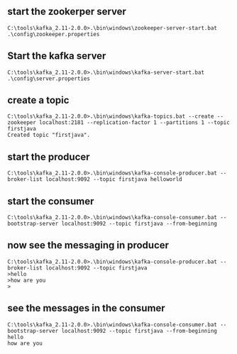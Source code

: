 ## start the zookerper server

```
C:\tools\kafka_2.11-2.0.0>.\bin\windows\zookeeper-server-start.bat .\config\zookeeper.properties
```
## Start the kafka server
```
C:\tools\kafka_2.11-2.0.0>.\bin\windows\kafka-server-start.bat .\config\server.properties
```

## create a topic

```
C:\tools\kafka_2.11-2.0.0>.\bin\windows\kafka-topics.bat --create --zookeeper localhost:2181 --replication-factor 1 --partitions 1 --topic firstjava
Created topic "firstjava".
```

## start the producer 

```
C:\tools\kafka_2.11-2.0.0>.\bin\windows\kafka-console-producer.bat --broker-list localhost:9092 --topic firstjava helloworld
```

## start the consumer

```
C:\tools\kafka_2.11-2.0.0>.\bin\windows\kafka-console-consumer.bat --bootstrap-server localhost:9092 --topic firstjava --from-beginning
```

## now see the messaging in producer

```
C:\tools\kafka_2.11-2.0.0>.\bin\windows\kafka-console-producer.bat --broker-list localhost:9092 --topic firstjava 
>hello
>how are you
>
```
## see the messages in the consumer
```
C:\tools\kafka_2.11-2.0.0>.\bin\windows\kafka-console-consumer.bat --bootstrap-server localhost:9092 --topic firstjava --from-beginning
hello
how are you
```
